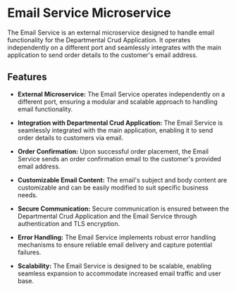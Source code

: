 # Email Service Microservice

The Email Service is an external microservice designed to handle email functionality for the Departmental Crud Application. It operates independently on a different port and seamlessly integrates with the main application to send order details to the customer's email address.

## Features

- **External Microservice:** The Email Service operates independently on a different port, ensuring a modular and scalable approach to handling email functionality.

- **Integration with Departmental Crud Application:** The Email Service is seamlessly integrated with the main application, enabling it to send order details to customers via email.

- **Order Confirmation:** Upon successful order placement, the Email Service sends an order confirmation email to the customer's provided email address.

- **Customizable Email Content:** The email's subject and body content are customizable and can be easily modified to suit specific business needs.

- **Secure Communication:** Secure communication is ensured between the Departmental Crud Application and the Email Service through authentication and TLS encryption.

- **Error Handling:** The Email Service implements robust error handling mechanisms to ensure reliable email delivery and capture potential failures.

- **Scalability:** The Email Service is designed to be scalable, enabling seamless expansion to accommodate increased email traffic and user base.
